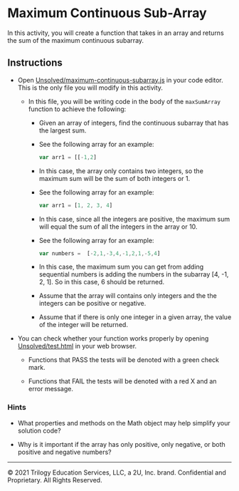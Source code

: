 # Maximum Continuous Sub-Array

In this activity, you will create a function that takes in an array and returns the sum of the maximum continuous subarray. 

## Instructions

* Open [Unsolved/maximum-continuous-subarray.js](Unsolved/maximum-continuous-subarray.js) in your code editor. This is the only file you will modify in this activity.

  * In this file, you will be writing code in the body of the `maxSumArray` function to achieve the following:

    * Given an array of integers, find the continuous subarray that has the largest sum.

    * See the following array for an example:

       ```js
       var arr1 = [[-1,2]
       ```

    *  In this case, the array only contains two integers, so the maximum sum will be the sum of both integers or 1. 

    * See the following array for an example:

       ```js
       var arr1 = [1, 2, 3, 4]
       ```

    * In this case, since all the integers are positive, the maximum sum will equal the sum of all the integers in the array or 10.


     * See the following array for an example:

       ```js
       var numbers =  [-2,1,-3,4,-1,2,1,-5,4]
       ```

    * In this case, the maximum sum you can get from adding sequential numbers is adding the numbers in the subarray [4, -1, 2, 1]. So in this case, 6 should be returned.

    * Assume that the array will contains only integers and the the integers can be positive or negative. 

    * Assume that if there is only one integer in a given array, the value of the integer will be returned. 

* You can check whether your function works properly by opening [Unsolved/test.html](Unsolved/test.html) in your web browser.

  * Functions that PASS the tests will be denoted with a green check mark.

  * Functions that FAIL the tests will be denoted with a red X and an error message.

### Hints

* What properties and methods on the Math object may help simplify your solution code?

* Why is it important if the array has only positive, only negative, or both positive and negative numbers?

---
© 2021 Trilogy Education Services, LLC, a 2U, Inc. brand. Confidential and Proprietary. All Rights Reserved.
